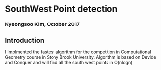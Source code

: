 # SouthWest Point detection 
### Kyeongsoo Kim, October 2017

## Introduction
 I Implmented the fastest algorithm for the competition in Computational Geometry course in Stony Brook University. Algorithm is based on Devide and Conquer and will find all the south west points in O(nlogn)